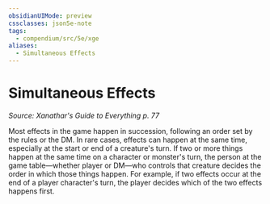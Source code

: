 ```yaml
---
obsidianUIMode: preview
cssclasses: json5e-note
tags:
  - compendium/src/5e/xge
aliases:
  - Simultaneous Effects
---
```


# Simultaneous Effects
*Source: Xanathar's Guide to Everything p. 77* 

Most effects in the game happen in succession, following an order set by the rules or the DM. In rare cases, effects can happen at the same time, especially at the start or end of a creature's turn. If two or more things happen at the same time on a character or monster's turn, the person at the game table—whether player or DM—who controls that creature decides the order in which those things happen. For example, if two effects occur at the end of a player character's turn, the player decides which of the two effects happens first.